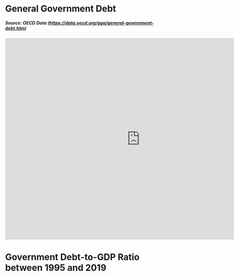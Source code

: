 # General Government Debt
##### Source: OECD Data (https://data.oecd.org/gga/general-government-debt.htm)

<iframe src="https://data.oecd.org/chart/6sqe" width="860" height="645" style="border: 0" mozallowfullscreen="true" webkitallowfullscreen="true" allowfullscreen="true"><a href="https://data.oecd.org/chart/6sqe" target="_blank">OECD Chart: General government debt, Total, % of GDP, Annual, 2019</a></iframe>

# Government Debt-to-GDP Ratio between 1995 and 2019
<div class="flourish-embed flourish-chart" data-src="visualisation/7244075"><script src="https://public.flourish.studio/resources/embed.js"></script></div>
